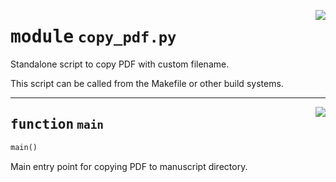<!-- markdownlint-disable -->

<a href="https://github.com/henriqueslab/rxiv-maker/blob/main/src/py/commands/copy_pdf.py#L0"><img align="right" style="float:right;" src="https://img.shields.io/badge/-source-cccccc?style=flat-square"></a>

# <kbd>module</kbd> `copy_pdf.py`
Standalone script to copy PDF with custom filename. 

This script can be called from the Makefile or other build systems. 


---

<a href="https://github.com/henriqueslab/rxiv-maker/blob/main/src/py/commands/copy_pdf.py#L18"><img align="right" style="float:right;" src="https://img.shields.io/badge/-source-cccccc?style=flat-square"></a>

## <kbd>function</kbd> `main`

```python
main()
```

Main entry point for copying PDF to manuscript directory. 


